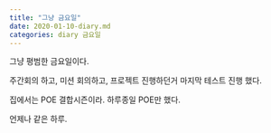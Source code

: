 ```yaml
---
title: "그냥 금요일"
date: 2020-01-10-diary.md
categories: diary 금요일
---
```

그냥 평범한 금요일이다.

주간회의 하고, 미션 회의하고, 프로젝트 진행하던거 마지막 테스트 진행 했다.

집에서는 POE 결합시즌이라. 하루종일 POE만 했다.

언제나 같은 하루.
